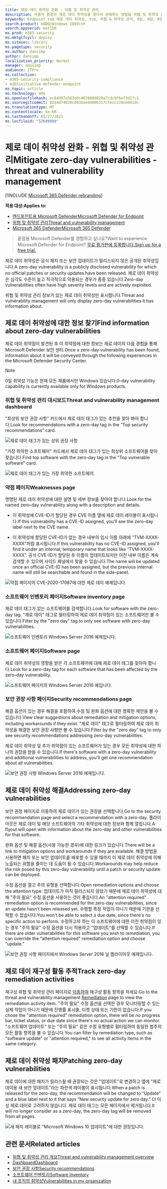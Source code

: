 ```yaml
---
title: 제로 데이 취약성 완화 - 위협 및 취약성 관리
description: 사용자 환경의 제로 데이 취약성을 찾아서 완화하는 방법을 위협 및 취약성 관리.
keywords: Endpoint tvm 제로 데이 취약성, tvm, 위협 & 취약성 관리, 0일, 0일, 0일 취약성 완화, 취약한 CVE
search.product: eADQiWindows 10XVcnh
search.appverid: met150
ms.prod: m365-security
ms.mktglfcycl: deploy
ms.sitesec: library
ms.pagetype: security
ms.author: dansimp
author: dansimp
localization_priority: Normal
manager: dansimp
audience: ITPro
ms.collection:
- m365-security-compliance
- m365initiative-defender-endpoint
ms.topic: article
ms.technology: mde
ms.openlocfilehash: ec8dd97a563edc487008d028a7cdc9f6ef3d17c1
ms.sourcegitcommit: 82a4d74020cd93ba444006317cfecc178c6d41dc
ms.translationtype: MT
ms.contentlocale: ko-KR
ms.lasthandoff: 05/27/2021
ms.locfileid: "52689088"
---
```

# <a name="mitigate-zero-day-vulnerabilities---threat-and-vulnerability-management"></a><span data-ttu-id="e65de-104">제로 데이 취약성 완화 - 위협 및 취약성 관리</span><span class="sxs-lookup"><span data-stu-id="e65de-104">Mitigate zero-day vulnerabilities - threat and vulnerability management</span></span>

[!INCLUDE [Microsoft 365 Defender rebranding](../../includes/microsoft-defender.md)]

<span data-ttu-id="e65de-105">**적용 대상:**</span><span class="sxs-lookup"><span data-stu-id="e65de-105">**Applies to:**</span></span>

- [<span data-ttu-id="e65de-106">엔드포인트용 Microsoft Defender</span><span class="sxs-lookup"><span data-stu-id="e65de-106">Microsoft Defender for Endpoint</span></span>](https://go.microsoft.com/fwlink/?linkid=2154037)
- [<span data-ttu-id="e65de-107">위협 및 취약성 관리</span><span class="sxs-lookup"><span data-stu-id="e65de-107">Threat and vulnerability management</span></span>](next-gen-threat-and-vuln-mgt.md)
- [<span data-ttu-id="e65de-108">Microsoft 365 Defender</span><span class="sxs-lookup"><span data-stu-id="e65de-108">Microsoft 365 Defender</span></span>](https://go.microsoft.com/fwlink/?linkid=2118804)

><span data-ttu-id="e65de-109">끝점용 Microsoft Defender를 경험하고 싶나요?</span><span class="sxs-lookup"><span data-stu-id="e65de-109">Want to experience Microsoft Defender for Endpoint?</span></span> [<span data-ttu-id="e65de-110">무료 평가판에 등록합니다.</span><span class="sxs-lookup"><span data-stu-id="e65de-110">Sign up for a free trial.</span></span>](https://www.microsoft.com/microsoft-365/windows/microsoft-defender-atp?ocid=docs-wdatp-portaloverview-abovefoldlink)

<span data-ttu-id="e65de-111">제로 데이 취약성은 공식 패치 또는 보안 업데이트가 릴리스되지 않은 공개된 취약성입니다.</span><span class="sxs-lookup"><span data-stu-id="e65de-111">A zero-day vulnerability is a publicly disclosed vulnerability for which no official patches or security updates have been released.</span></span> <span data-ttu-id="e65de-112">제로 데이 취약성은 심각도 수준이 높고 적극적으로 악용되는 경우가 종종 있습니다.</span><span class="sxs-lookup"><span data-stu-id="e65de-112">Zero-day vulnerabilities often have high severity levels and are actively exploited.</span></span>

<span data-ttu-id="e65de-113">위협 및 취약성 관리 정보가 있는 제로 데이 취약성만 표시합니다.</span><span class="sxs-lookup"><span data-stu-id="e65de-113">Threat and vulnerability management will only display zero-day vulnerabilities it has information about.</span></span>

## <a name="find-information-about-zero-day-vulnerabilities"></a><span data-ttu-id="e65de-114">제로 데이 취약성에 대한 정보 찾기</span><span class="sxs-lookup"><span data-stu-id="e65de-114">Find information about zero-day vulnerabilities</span></span>

<span data-ttu-id="e65de-115">제로 데이 취약점이 발견된 후 이 취약점에 대한 정보는 제로 데이의 다음 경험을 통해 Microsoft Defender 보안 센터.</span><span class="sxs-lookup"><span data-stu-id="e65de-115">Once a zero-day vulnerability has been found, information about it will be conveyed through the following experiences in the Microsoft Defender Security Center.</span></span>

>[!NOTE]
> <span data-ttu-id="e65de-116">0일 취약성 기능은 현재 모든 제품에서만 Windows 있습니다.</span><span class="sxs-lookup"><span data-stu-id="e65de-116">0-day vulnerability capability is currently available only for Windows products.</span></span>

### <a name="threat-and-vulnerability-management-dashboard"></a><span data-ttu-id="e65de-117">위협 및 취약성 관리 대시보드</span><span class="sxs-lookup"><span data-stu-id="e65de-117">Threat and vulnerability management dashboard</span></span>

<span data-ttu-id="e65de-118">"최상위 보안 권장 사항" 카드에서 제로 데이 태그가 있는 추천을 찾아 봐야 합니다.</span><span class="sxs-lookup"><span data-stu-id="e65de-118">Look for recommendations with a zero-day tag in the “Top security recommendations” card.</span></span>

![제로 데이 태그가 있는 상위 권장 사항](images/tvm-zero-day-top-security-recommendations.png)

<span data-ttu-id="e65de-120">"가장 취약한 소프트웨어" 카드에서 제로 데이 태그가 있는 최상위 소프트웨어를 찾아 찾습니다.</span><span class="sxs-lookup"><span data-stu-id="e65de-120">Find top software with the zero-day tag in the "Top vulnerable software" card.</span></span>

![제로 데이 태그가 있는 가장 취약한 소프트웨어.](images/tvm-zero-day-top-software.png)

### <a name="weaknesses-page"></a><span data-ttu-id="e65de-122">약점 페이지</span><span class="sxs-lookup"><span data-stu-id="e65de-122">Weaknesses page</span></span>

<span data-ttu-id="e65de-123">명명된 제로 데이 취약성에 대한 설명 및 세부 정보를 찾아야 합니다.</span><span class="sxs-lookup"><span data-stu-id="e65de-123">Look for the named zero-day vulnerability along with a description and details.</span></span>

- <span data-ttu-id="e65de-124">이 취약성에 CVE-ID가 할당된 경우 CVE 이름 옆에 제로 데이 레이블이 표시됩니다.</span><span class="sxs-lookup"><span data-stu-id="e65de-124">If this vulnerability has a CVE-ID assigned, you’ll see the zero-day label next to the CVE name.</span></span>

- <span data-ttu-id="e65de-125">이 취약성에 할당된 CVE-ID가 없는 경우 내부의 임시 이름 아래에 "TVM-XXXX-XXXX"처럼 표시됩니다.</span><span class="sxs-lookup"><span data-stu-id="e65de-125">If this vulnerability has no CVE-ID assigned, you'll find it under an internal, temporary name that looks like “TVM-XXXX-XXXX”.</span></span> <span data-ttu-id="e65de-126">공식 CVE-ID가 할당된 후 이름이 업데이트되지만 이전 내부 이름은 계속 검색할 수 있으며 사이드 패널에서 찾을 수 있습니다.</span><span class="sxs-lookup"><span data-stu-id="e65de-126">The name will be updated once an official CVE-ID has been assigned, but the previous internal name will still be searchable and found in the side-panel.</span></span>

![약점 페이지의 CVE-2020-17087에 대한 제로 데이 예제입니다.](images/tvm-zero-day-weakness-name.png)

### <a name="software-inventory-page"></a><span data-ttu-id="e65de-128">소프트웨어 인벤토리 페이지</span><span class="sxs-lookup"><span data-stu-id="e65de-128">Software inventory page</span></span>

<span data-ttu-id="e65de-129">제로 데이 태그가 있는 소프트웨어를 검색합니다.</span><span class="sxs-lookup"><span data-stu-id="e65de-129">Look for software with the zero-day tag.</span></span> <span data-ttu-id="e65de-130">"제로 데이" 태그로 필터링하여 제로 데이 취약점이 있는 소프트웨어만 볼 수 있습니다.</span><span class="sxs-lookup"><span data-stu-id="e65de-130">Filter by the "zero day" tag to only see software with zero-day vulnerabilities.</span></span>

![소프트웨어 인벤토리 Windows Server 2016 예제입니다.](images/tvm-zero-day-software-inventory.png)

### <a name="software-page"></a><span data-ttu-id="e65de-132">소프트웨어 페이지</span><span class="sxs-lookup"><span data-stu-id="e65de-132">Software page</span></span>

<span data-ttu-id="e65de-133">제로 데이 취약성의 영향을 받은 각 소프트웨어에 대해 제로 데이 태그를 찾아야 합니다.</span><span class="sxs-lookup"><span data-stu-id="e65de-133">Look for a zero-day tag for each software that has been affected by the zero–day vulnerability.</span></span>

![소프트웨어 페이지의 Windows Server 2016 예입니다.](images/tvm-zero-day-software-page.png)

### <a name="security-recommendations-page"></a><span data-ttu-id="e65de-135">보안 권장 사항 페이지</span><span class="sxs-lookup"><span data-stu-id="e65de-135">Security recommendations page</span></span>

<span data-ttu-id="e65de-136">해결 옵션이 있는 경우 해결을 포함하여 수정 및 완화 옵션에 대한 명확한 제안을 볼 수 있습니다.</span><span class="sxs-lookup"><span data-stu-id="e65de-136">View clear suggestions about remediation and mitigation options, including workarounds if they exist.</span></span> <span data-ttu-id="e65de-137">"제로 데이" 태그로 필터링하여 제로 데이 취약성을 해결한 보안 권장 사항만 볼 수 있습니다.</span><span class="sxs-lookup"><span data-stu-id="e65de-137">Filter by the "zero day" tag to only see security recommendations addressing zero-day vulnerabilities.</span></span>

<span data-ttu-id="e65de-138">제로 데이 취약성 및 추가 취약점이 있는 소프트웨어가 있는 경우 모든 취약성에 대한 하나의 권장을 받을 수 있습니다.</span><span class="sxs-lookup"><span data-stu-id="e65de-138">If there's software with a zero-day vulnerability and additional vulnerabilities to address, you'll get one recommendation about all vulnerabilities.</span></span>

![보안 권장 사항 Windows Server 2016 예제입니다.](images/tvm-zero-day-security-recommendation.png)

## <a name="addressing-zero-day-vulnerabilities"></a><span data-ttu-id="e65de-140">제로 데이 취약성 해결</span><span class="sxs-lookup"><span data-stu-id="e65de-140">Addressing zero-day vulnerabilities</span></span>

<span data-ttu-id="e65de-141">보안 권장 페이지로 이동하여 제로 데이가 있는 권장을 선택합니다.</span><span class="sxs-lookup"><span data-stu-id="e65de-141">Go to the security recommendation page and select a recommendation with a zero-day.</span></span> <span data-ttu-id="e65de-142">플라이아웃은 제로 데이 및 해당 소프트웨어의 기타 취약성에 대한 정보와 함께 열립니다.</span><span class="sxs-lookup"><span data-stu-id="e65de-142">A flyout will open with information about the zero-day and other vulnerabilities for that software.</span></span>

<span data-ttu-id="e65de-143">완화 옵션 및 해결 옵션(사용 가능한 경우)에 대한 링크가 있습니다.</span><span class="sxs-lookup"><span data-stu-id="e65de-143">There will be a link to mitigation options and workarounds if they are available.</span></span> <span data-ttu-id="e65de-144">해결 방법을 사용하면 패치 또는 보안 업데이트를 배포할 수 있을 때까지 이 제로 데이 취약성에 의해 노출되는 위험을 줄이는 데 도움이 될 수 있습니다.</span><span class="sxs-lookup"><span data-stu-id="e65de-144">Workarounds may help reduce the risk posed by this zero-day vulnerability until a patch or security update can be deployed.</span></span>

<span data-ttu-id="e65de-145">수정 옵션을 열고 주의 유형을 선택합니다.</span><span class="sxs-lookup"><span data-stu-id="e65de-145">Open remediation options and choose the attention type.</span></span> <span data-ttu-id="e65de-146">업데이트가 아직 릴리스되지 않았기 때문에 제로 데이 취약성에 대해 "주의 필요" 수정 옵션을 사용하는 것이 좋습니다.</span><span class="sxs-lookup"><span data-stu-id="e65de-146">An "attention required" remediation option is recommended for the zero-day vulnerabilities, since an update hasn't been released yet.</span></span> <span data-ttu-id="e65de-147">수행할 특정 작업이 아니기 때문에 기한을 선택할 수 없습니다.</span><span class="sxs-lookup"><span data-stu-id="e65de-147">You won't be able to select a due date, since there's no specific action to perform.</span></span> <span data-ttu-id="e65de-148">수정하고자 하는 이 소프트웨어에 대한 이전 취약점이 있는 경우 "주의 필요" 수정 옵션을 다시 적용하고 "업데이트"를 선택할 수 있습니다.</span><span class="sxs-lookup"><span data-stu-id="e65de-148">If there are older vulnerabilities for this software you wish to remediation, you can override the "attention required" remediation option and choose “update.”</span></span>

![보안 권장 사항 페이지에서 Windows Server 2016 날 플라이아웃 예제입니다.](images/tvm-zero-day-recommendation-flyout400.png)

## <a name="track-zero-day-remediation-activities"></a><span data-ttu-id="e65de-150">제로 데이 재구성 활동 추적</span><span class="sxs-lookup"><span data-stu-id="e65de-150">Track zero-day remediation activities</span></span>

<span data-ttu-id="e65de-151">재구성 위협 및 취약성 관리 페이지로 [이동하여](tvm-remediation.md) 재구성 활동 항목을 하세요.</span><span class="sxs-lookup"><span data-stu-id="e65de-151">Go to the threat and vulnerability management [Remediation](tvm-remediation.md) page to view the remediation activity item.</span></span> <span data-ttu-id="e65de-152">"주의 필요" 수정 옵션을 선택한 경우 모니터링할 수 있는 실제 작업이 아니기 때문에 진행률 표시줄, 티켓 상태 또는 기한이 없습니다.</span><span class="sxs-lookup"><span data-stu-id="e65de-152">If you chose the "attention required" remediation option, there will be no progress bar, ticket status, or due date since there's no actual action we can monitor.</span></span> <span data-ttu-id="e65de-153">"소프트웨어 업데이트" 또는 "주의 필요" 같은 수정 유형별로 필터링하여 동일한 범주의 모든 활동 항목을 볼 수 있습니다.</span><span class="sxs-lookup"><span data-stu-id="e65de-153">You can filter by remediation type, such as "software update" or "attention required," to see all activity items in the same category.</span></span>

## <a name="patching-zero-day-vulnerabilities"></a><span data-ttu-id="e65de-154">제로 데이 취약성 패치</span><span class="sxs-lookup"><span data-stu-id="e65de-154">Patching zero-day vulnerabilities</span></span>

<span data-ttu-id="e65de-155">제로 데이에 대한 패치가 릴리스될 때 권장되는 것은 "업데이트"로 변경하고 옆에 "제로 데이용 새 보안 업데이트"라는 파란색 레이블이 표시됩니다.</span><span class="sxs-lookup"><span data-stu-id="e65de-155">When a patch is released for the zero-day, the recommendation will be changed to “Update” and a blue label next to it that says “New security update for zero day.”</span></span> <span data-ttu-id="e65de-156">더 이상 제로 데이로 고려하지 않습니다. 제로 데이 태그는 모든 페이지에서 제거됩니다.</span><span class="sxs-lookup"><span data-stu-id="e65de-156">It will no longer consider as a zero-day, the zero-day tag will be removed from all pages.</span></span>

![새 패치 레이블로 "Microsoft Windows 10 업데이트"에 대한 권장입니다.](images/tvm-zero-day-patch.jpg)

## <a name="related-articles"></a><span data-ttu-id="e65de-158">관련 문서</span><span class="sxs-lookup"><span data-stu-id="e65de-158">Related articles</span></span>

- [<span data-ttu-id="e65de-159">위협 및 취약성 관리 개요</span><span class="sxs-lookup"><span data-stu-id="e65de-159">Threat and vulnerability management overview</span></span>](next-gen-threat-and-vuln-mgt.md)
- [<span data-ttu-id="e65de-160">Dashboard</span><span class="sxs-lookup"><span data-stu-id="e65de-160">Dashboard</span></span>](tvm-dashboard-insights.md)
- [<span data-ttu-id="e65de-161">보안 권장 사항</span><span class="sxs-lookup"><span data-stu-id="e65de-161">Security recommendations</span></span>](tvm-security-recommendation.md)
- [<span data-ttu-id="e65de-162">소프트웨어 인벤토리</span><span class="sxs-lookup"><span data-stu-id="e65de-162">Software inventory</span></span>](tvm-software-inventory.md)
- [<span data-ttu-id="e65de-163">내 조직의 취약성</span><span class="sxs-lookup"><span data-stu-id="e65de-163">Vulnerabilities in my organization</span></span>](tvm-weaknesses.md)
